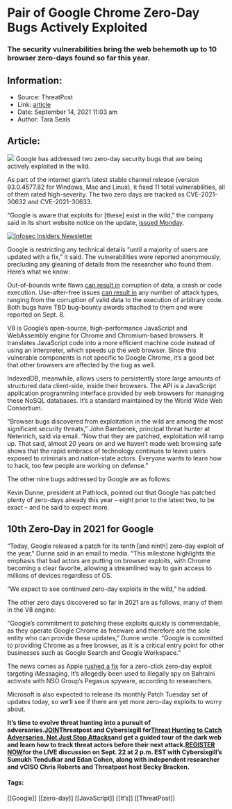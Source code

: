 # Pair of Google Chrome Zero-Day Bugs Actively Exploited
### The security vulnerabilities bring the web behemoth up to 10 browser zero-days found so far this year.

## Information:
+ Source: ThreatPost
+ Link: [article](https://kasperskycontenthub.com/threatpost-global/?p=169442)
+ Date: September 14, 2021  11:03 am
+ Author: Tara Seals


## Article:
![](https://media.threatpost.com/wp-content/uploads/sites/103/2020/11/03120131/Google-Chrome-Browser.jpg)
Google has addressed two zero-day security bugs that are being actively exploited in the wild.


As part of the internet giant’s latest stable channel release (version 93.0.4577.82 for Windows, Mac and Linux), it fixed 11 total vulnerabilities, all of them rated high-severity. The two zero days are tracked as CVE-2021-30632 and CVE-2021-30633.


“Google is aware that exploits for [these] exist in the wild,” the company said in its short website notice on the update, [issued Monday](https://chromereleases.googleblog.com/2021/09/stable-channel-update-for-desktop.html).


[![Infosec Insiders Newsletter](https://media.threatpost.com/wp-content/uploads/sites/103/2021/07/10165815/infosec_insiders_in_article_promo.png)](https://threatpost.com/infosec-insider-subscription-page/?utm_source=ART&utm_medium=ART&utm_campaign=InfosecInsiders_Newsletter_Promo/)


Google is restricting any technical details “until a majority of users are updated with a fix,” it said. The vulnerabilities were reported anonymously, precluding any gleaning of details from the researcher who found them. Here’s what we know:


Out-of-bounds write flaws [can result in](https://cwe.mitre.org/data/definitions/787.html) corruption of data, a crash or code execution. Use-after-free issues [can result in](https://cwe.mitre.org/data/definitions/416.html) any number of attack types, ranging from the corruption of valid data to the execution of arbitrary code. Both bugs have TBD bug-bounty awards attached to them and were reported on Sept. 8.


V8 is Google’s open-source, high-performance JavaScript and WebAssembly engine for Chrome and Chromium-based browsers. It translates JavaScript code into a more efficient machine code instead of using an interpreter, which speeds up the web browser. Since this vulnerable components is not specific to Google Chrome, it’s a good bet that other browsers are affected by the bug as well.


IndexedDB, meanwhile, allows users to persistently store large amounts of structured data client-side, inside their browsers. The API is a JavaScript application programming interface provided by web browsers for managing these NoSQL databases. It’s a standard maintained by the World Wide Web Consortium.


“Browser bugs discovered from exploitation in the wild are among the most significant security threats,” John Bambenek, principal threat hunter at Netenrich, said via email. “Now that they are patched, exploitation will ramp up. That said, almost 20 years on and we haven’t made web browsing safe shows that the rapid embrace of technology continues to leave users exposed to criminals and nation-state actors. Everyone wants to learn how to hack, too few people are working on defense.”


The other nine bugs addressed by Google are as follows:


Kevin Dunne, president at Pathlock, pointed out that Google has patched plenty of zero-days already this year – eight prior to the latest two, to be exact – and he said to expect more.


**10th Zero-Day in 2021 for Google**
------------------------------------


“Today, Google released a patch for its tenth [and ninth] zero-day exploit of the year,” Dunne said in an email to media. “This milestone highlights the emphasis that bad actors are putting on browser exploits, with Chrome becoming a clear favorite, allowing a streamlined way to gain access to millions of devices regardless of OS.


“We expect to see continued zero-day exploits in the wild,” he added.


The other zero days discovered so far in 2021 are as follows, many of them in the V8 engine:


“Google’s commitment to patching these exploits quickly is commendable, as they operate Google Chrome as freeware and therefore are the sole entity who can provide these updates,” Dunne wrote. “Google is committed to providing Chrome as a free browser, as it is a critical entry point for other businesses such as Google Search and Google Workspace.”


The news comes as Apple [rushed a fix](https://threatpost.com/apple-emergency-fix-nso-zero-click-zero-day/169416/) for a zero-click zero-day exploit targeting iMessaging. It’s allegedly been used to illegally spy on Bahraini activists with NSO Group’s Pegasus spyware, according to researchers.


Microsoft is also expected to release its monthly Patch Tuesday set of updates today, so we’ll see if there are yet more zero-day exploits to worry about.


**It’s time to evolve threat hunting into a pursuit of adversaries.**[**JOIN**](https://threatpost.com/webinars/threat-hunting-catch-adversaries/?utm_source=ART&utm_medium=ART&utm_campaign=September_Cybersixgill_Webinar)**Threatpost and Cybersixgill for**[**Threat Hunting to Catch Adversaries, Not Just Stop Attacks**](https://threatpost.com/webinars/threat-hunting-catch-adversaries/?utm_source=ART&utm_medium=ART&utm_campaign=September_Cybersixgill_Webinar)**and get a guided tour of the dark web and learn how to track threat actors before their next attack.**[**REGISTER NOW**](https://threatpost.com/webinars/threat-hunting-catch-adversaries/?utm_source=ART&utm_medium=ART&utm_campaign=September_Cybersixgill_Webinar)**for the LIVE discussion on Sept. 22 at 2 p.m. EST with Cybersixgill’s Sumukh Tendulkar and Edan Cohen, along with independent researcher and vCISO Chris Roberts and Threatpost host Becky Bracken.**




#### Tags:
[[Google]] [[zero-day]] [[JavaScript]] [[It’s]] [[ThreatPost]]
